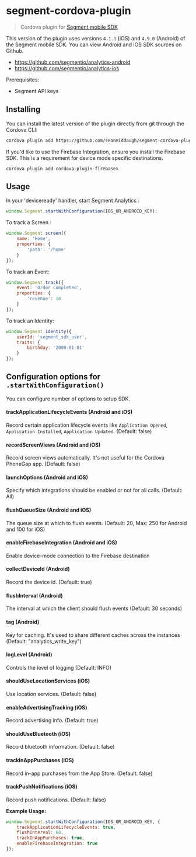 # segment-cordova-plugin
> Cordova plugin for [Segment mobile SDK](https://segment.com/docs/sources/#mobile)

This version of the plugin uses versions `4.1.1` (iOS) and `4.9.0` (Android) of the Segment mobile SDK.
You can view Android and iOS SDK sources on Github.

* https://github.com/segmentio/analytics-android
* https://github.com/segmentio/analytics-ios

Prerequisites:
* Segment API keys 

## Installing

You can install the latest version of the plugin directly from git through the Cordova CLI:
```bash
cordova plugin add https://github.com/seanmiddaugh/segment-cordova-plugin.git
```

If you'd like to use the Firebase Integration, ensure you install the Firebase SDK. This is a requirement for device mode specific destinations.

`cordova plugin add cordova-plugin-firebasex`

## Usage
In your 'deviceready' handler, start Segment Analytics :
```javascript
window.Segment.startWithConfiguration(IOS_OR_ANDROID_KEY);
```                

To track a Screen :
```javascript
window.Segment.screen({
    name: 'Home',
    properties: {
        'path': '/home'
    }
});
``` 
To track an Event:
```javascript
window.Segment.track({
    event: 'Order Completed',
    properties: {
        'revenue': 10
    }
});
```
To track an Identity:
```javascript
window.Segment.identity({
    userId: 'segment_sdk_user',
    traits: {
        birthday: '2000-01-01'
    }
});
```

## Configuration options for `.startWithConfiguration()` 
You can configure number of options to setup SDK.

#### trackApplicationLifecycleEvents (Android and iOS)
Record certain application lifecycle events like `Application Opened`, `Application Installed`, `Application Updated`. (Default: false)

#### recordScreenViews (Android and iOS)
Record screen views automatically. It's not useful for the Cordova PhoneGap app. (Default: false)

#### launchOptions (Android and iOS)
Specify which integrations should be enabled or not for all calls. (Default: All)

#### flushQueueSize (Android and iOS)
The queue size at which to flush events. (Default: 20, Max: 250 for Android and 100 for iOS) 

#### enableFirebaseIntegration (Android and iOS)
Enable device-mode connection to the Firebase destination 

#### collectDeviceId (Android)
Record the device id. (Default: true)

#### flushInterval (Android)
The interval at which the client should flush events (Default: 30 seconds)

#### tag (Android)
Key for caching. It's used to share different caches across the instances (Default: "analytics_write_key")

#### logLevel (Android)
Controls the level of logging (Default: INFO)

#### shouldUseLocationServices (iOS)
Use location services. (Default: false)

#### enableAdvertisingTracking (iOS)
Record advertising info. (Default: true)

#### shouldUseBluetooth (iOS)
Record bluetooth information. (Default: false)

#### trackInAppPurchases (iOS)
Record in-app purchases from the App Store. (Default: false)

#### trackPushNotifications (iOS)
Record push notifications.  (Default: false)

**Example Usage:**
```javascript
window.Segment.startWithConfiguration(IOS_OR_ANDROID_KEY, {
    trackApplicationLifecycleEvents: true,
    flushInterval: 60,
    trackInAppPurchases: true,
    enableFirebaseIntegration: true
});
```      

